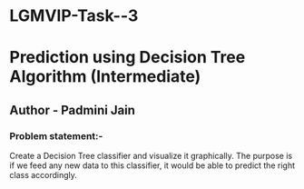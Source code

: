 # LGMVIP-Task--3
# Prediction using Decision Tree Algorithm (Intermediate)
## Author - Padmini Jain

### Problem statement:-
Create a Decision Tree classifier and visualize it graphically. 
The purpose is if we feed any new data to this classifier, it would be able to  predict the right class accordingly.  


